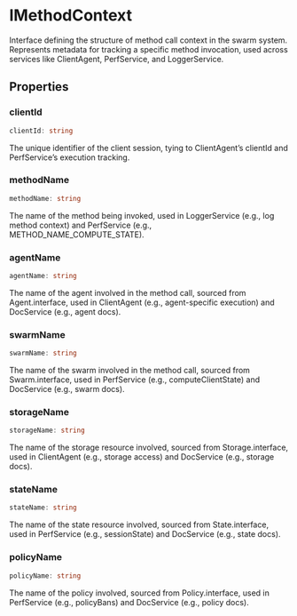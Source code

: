 # IMethodContext

Interface defining the structure of method call context in the swarm system.
Represents metadata for tracking a specific method invocation, used across services like ClientAgent, PerfService, and LoggerService.

## Properties

### clientId

```ts
clientId: string
```

The unique identifier of the client session, tying to ClientAgent’s clientId and PerfService’s execution tracking.

### methodName

```ts
methodName: string
```

The name of the method being invoked, used in LoggerService (e.g., log method context) and PerfService (e.g., METHOD_NAME_COMPUTE_STATE).

### agentName

```ts
agentName: string
```

The name of the agent involved in the method call, sourced from Agent.interface, used in ClientAgent (e.g., agent-specific execution) and DocService (e.g., agent docs).

### swarmName

```ts
swarmName: string
```

The name of the swarm involved in the method call, sourced from Swarm.interface, used in PerfService (e.g., computeClientState) and DocService (e.g., swarm docs).

### storageName

```ts
storageName: string
```

The name of the storage resource involved, sourced from Storage.interface, used in ClientAgent (e.g., storage access) and DocService (e.g., storage docs).

### stateName

```ts
stateName: string
```

The name of the state resource involved, sourced from State.interface, used in PerfService (e.g., sessionState) and DocService (e.g., state docs).

### policyName

```ts
policyName: string
```

The name of the policy involved, sourced from Policy.interface, used in PerfService (e.g., policyBans) and DocService (e.g., policy docs).
